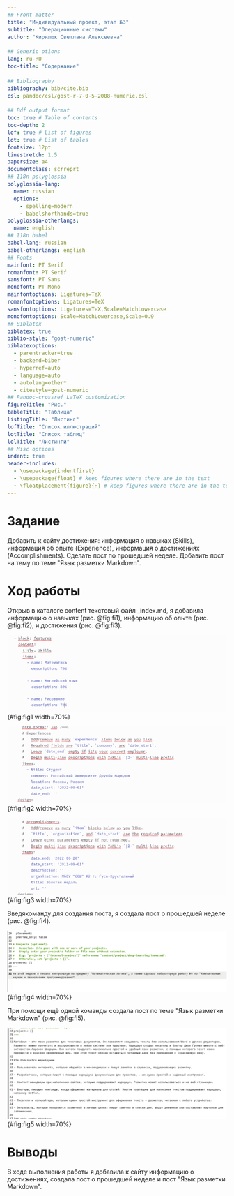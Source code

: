 ```yaml
---
## Front matter
title: "Индивидуальный проект, этап №3"
subtitle: "Операционные системы"
author: "Кирилюк Светлана Алексеевна"

## Generic otions
lang: ru-RU
toc-title: "Содержание"

## Bibliography
bibliography: bib/cite.bib
csl: pandoc/csl/gost-r-7-0-5-2008-numeric.csl

## Pdf output format
toc: true # Table of contents
toc-depth: 2
lof: true # List of figures
lot: true # List of tables
fontsize: 12pt
linestretch: 1.5
papersize: a4
documentclass: scrreprt
## I18n polyglossia
polyglossia-lang:
  name: russian
  options:
	- spelling=modern
	- babelshorthands=true
polyglossia-otherlangs:
  name: english
## I18n babel
babel-lang: russian
babel-otherlangs: english
## Fonts
mainfont: PT Serif
romanfont: PT Serif
sansfont: PT Sans
monofont: PT Mono
mainfontoptions: Ligatures=TeX
romanfontoptions: Ligatures=TeX
sansfontoptions: Ligatures=TeX,Scale=MatchLowercase
monofontoptions: Scale=MatchLowercase,Scale=0.9
## Biblatex
biblatex: true
biblio-style: "gost-numeric"
biblatexoptions:
  - parentracker=true
  - backend=biber
  - hyperref=auto
  - language=auto
  - autolang=other*
  - citestyle=gost-numeric
## Pandoc-crossref LaTeX customization
figureTitle: "Рис."
tableTitle: "Таблица"
listingTitle: "Листинг"
lofTitle: "Список иллюстраций"
lotTitle: "Список таблиц"
lolTitle: "Листинги"
## Misc options
indent: true
header-includes:
  - \usepackage{indentfirst}
  - \usepackage{float} # keep figures where there are in the text
  - \floatplacement{figure}{H} # keep figures where there are in the text
---
```


# Задание

Добавить к сайту достижения: информация о навыках (Skills), информация об опыте (Experience), информация о достижениях (Accomplishments). Сделать пост по прошедшей неделе.
Добавить пост на тему по теме "Язык разметки Markdown".

# Ход работы

Открыв в каталоге content текстовый файл _index.md, я добавила информацию о навыках (рис. @fig:fi1), информацию об опыте (рис. @fig:fi2), и достижения (рис. @fig:fi3).

![Информация о навыках](image/fig1.png){#fig:fig1 width=70%}

![Информаия об опыте](image/fig2.png){#fig:fig2 width=70%}

![Информация о достижениях](image/fig3.png){#fig:fig3 width=70%}

Введякоманду для создания поста, я создала пост о прошедшей неделе (рис. @fig:fi4).

![Пост о прошедшей неделе](image/fig4.png){#fig:fig4 width=70%}

При помощи ещё одной команды создала пост по теме "Язык разметки Markdown" (рис. @fig:fi5).

![Пост "Язык разметки Markdown"](image/fig5.png){#fig:fig5 width=70%}

# Выводы

В ходе выполнения работы я добавила к сайту информацию о достижениях, создала пост о прошедшей неделе и пост "Язык разметки Markdown".
